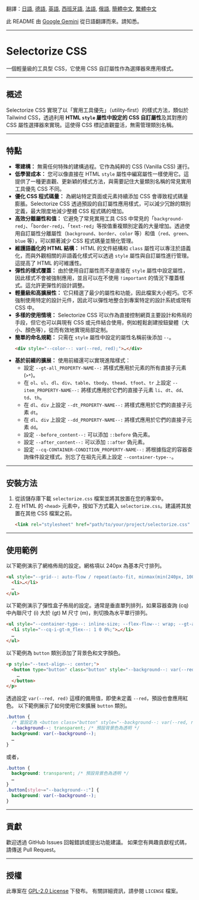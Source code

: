 翻譯：[日語](README.md), [德語](README.de.md), [英語](README.en.md), [西班牙語](README.es.md), [法語](README.fr.md), [俄語](README.ru.md), [簡體中文](README.zh-CN.md), [繁體中文](README.zh-TW.md)

此 README 由 [Google Gemini](https://gemini.google.com) 從日語翻譯而來。請知悉。

-----

# Selectorize CSS

一個輕量級的工具型 CSS，它使用 CSS 自訂屬性作為選擇器來應用樣式。

-----

## 概述

Selectorize CSS 實現了以「實用工具優先」（utility-first）的樣式方法，類似於 Tailwind CSS，透過利用 **HTML `style` 屬性中設定的 CSS 自訂屬性**及其對應的 CSS 屬性選擇器來實現。這使得 CSS 標記直觀靈活，無需管理類別名稱。

-----

## 特點

  * **零建構：**
    無需任何特殊的建構過程。它作為純粹的 CSS (Vanilla CSS) 運行。
  * **低學習成本：**
    您可以像直接在 HTML `style` 屬性中編寫屬性一樣使用它。這提供了一種更直觀、更新穎的樣式方法，與需要記住大量類別名稱的常見實用工具優先 CSS 不同。
  * **優化 CSS 程式碼量：**
    為網站特定頁面或元素持續添加 CSS 會導致程式碼量膨脹。Selectorize CSS 透過預設的自訂屬性應用樣式，可以減少冗餘的類別定義，最大限度地減少整體 CSS 程式碼的增加。
  * **高效分離屬性和值：**
    它避免了常見實用工具 CSS 中常見的「`background-red`」、「`border-red`」、「`text-red`」等按值重複類別定義的大量增加。透過使用自訂屬性分離屬性（`background`、`border`、`color` 等）和值（`red`、`green`、`blue` 等），可以顯著減少 CSS 程式碼量並簡化管理。
  * **維護語義化的 HTML 結構：**
    HTML 的文件結構和 `class` 屬性可以專注於語義化，而與外觀相關的非語義化樣式可以透過 `style` 屬性與自訂屬性進行管理。這提高了 HTML 的可維護性。
  * **彈性的樣式覆蓋：**
    由於使用自訂屬性而不是直接在 `style` 屬性中設定屬性，因此樣式不會被強制應用，並且可以在不使用 `!important` 的情況下覆蓋樣式。這允許更彈性的設計調整。
  * **輕量級和高擴展性：**
    它只精選了最少的屬性和功能，因此檔案大小輕巧。它不強制使用特定的設計元件，因此可以彈性地整合到專案特定的設計系統或現有 CSS 中。
  * **多樣的使用情境：**
    Selectorize CSS 可以作為直接控制網頁主要設計和佈局的手段，但它也可以與現有 CSS 或元件結合使用，例如輕鬆創建按鈕變體（大小、顏色等），從而有效地實現局部定制。
  * **簡單的命名規範：**
    只需在 `style` 屬性中設定的屬性名稱前後添加 `--`。
    ```html
    <div style="--color--: var(--red, red);">…</div>
    ```
  * **基於前綴的擴展：**
    使用前綴還可以實現進階樣式：
      * 設定 `--gt-all_PROPERTY-NAME--:` 將樣式應用於元素的所有直接子元素 (`>*`)。
      * 在 `ol`、`ul`、`dl`、`div`、`table`、`tbody`、`thead`、`tfoot`、`tr` 上設定 `--item_PROPERTY-NAME--:` 將樣式應用於它們的直接子元素 `li`、`dt`、`dd`、`td`、`th`。
      * 在 `dl`、`div` 上設定 `--dt_PROPERTY-NAME--:` 將樣式應用於它們的直接子元素 `dt`。
      * 在 `dl`、`div` 上設定 `--dd_PROPERTY-NAME--:` 將樣式應用於它們的直接子元素 `dd`。
      * 設定 `--before_content--:` 可以添加 `::before` 偽元素。
      * 設定 `--after_content--:` 可以添加 `::after` 偽元素。
      * 設定 `--cq-CONTAINER-CONDITION_PROPERTY-NAME--:` 將根據指定的容器查詢條件設定樣式。別忘了在祖先元素上設定 `--container-type--`。

-----

## 安裝方法

1.  從該儲存庫下載 `selectorize.css` 檔案並將其放置在您的專案中。
2.  在 HTML 的 `<head>` 元素中，按如下方式載入 `selectorize.css`。建議將其放置在其他 CSS 檔案之前。
    ```html
    <link rel="stylesheet" href="path/to/your/project/selectorize.css" />
    ```

-----

## 使用範例

以下範例演示了網格佈局的設定。網格項以 240px 為基本尺寸排列。

```html
<ul style="--grid--: auto-flow / repeat(auto-fit, minmax(min(240px, 100%), 1fr)); --gap--: var(--space_medium, 1rem); --background--: var(--palest-gray, #e0e0e0); --item_padding--: var(--space_large, 2rem);">
  <li>…</li>
  …
</ul>
```

以下範例演示了彈性盒子佈局的設定。通常是垂直單列排列，如果容器查詢 (cq) 中內聯尺寸 (i) 大於 (gt) M 尺寸 (m)，則切換為水平單行排列。

```html
<ul style="--container-type--: inline-size; --flex-flow--: wrap; --gt-all_flex--: 100%; --gap--: var(--space_medium, 1rem); --background--: var(--palest-gray, #e0e0e0); --item_padding--: var(--space_large, 2rem);">
  <li style="--cq-i-gt-m_flex--: 1 0 0%;">…</li>
  …
</ul>
```

以下範例為 `button` 類別添加了背景色和文字顏色。

```html
<p style="--text-align--: center;">
  <button type="button" class="button" style="--background--: var(--red, red); --color--: var(--white, white);">
    …
  </button>
</p>
```

透過設定 `var(--red, red)` 這樣的備用值，即使未定義 `--red`，預設也會應用紅色。
以下範例展示了如何使用它來擴展 `button` 類別。

```css
.button {
  /* 當設定為 <button class="button" style="--background--: var(--red, red);">…</button> 時，以下 --background-- 將會被覆蓋。 */
  --background--: transparent; /* 預設背景色為透明 */
  background: var(--background--);
  …
}
```

或者，

```css
.button {
  background: transparent; /* 預設背景色為透明 */
  …
}
.button[style~="--background--:"] {
  background: var(--background--);
}
```

-----

## 貢獻

歡迎透過 GitHub Issues 回報錯誤或提出功能建議。
如果您有興趣貢獻程式碼，請傳送 Pull Request。

-----

## 授權

此專案在 [GPL-2.0 License](https://www.gnu.org/licenses/gpl-2.0.html) 下發布。
有關詳細資訊，請參閱 `LICENSE` 檔案。
